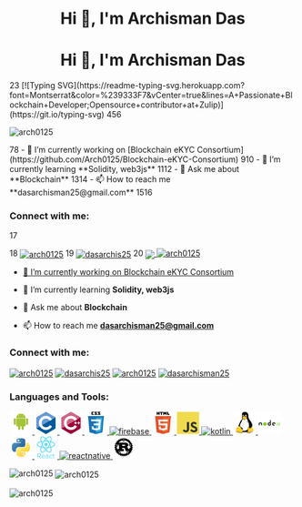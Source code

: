 <h1 align="center">Hi 👋, I'm Archisman Das</h1>
<h1 align="center">Hi 👋, I'm Archisman Das</h1>
2
​
3
[![Typing SVG](https://readme-typing-svg.herokuapp.com?font=Montserrat&color=%239333F7&vCenter=true&lines=A+Passionate+Blockchain+Developer;Opensource+contributor+at+Zulip)](https://git.io/typing-svg)
4
​
5
​
6
<p align="left"> <img src="https://komarev.com/ghpvc/?username=arch0125&label=Profile%20views&color=0e75b6&style=flat" alt="arch0125" /> </p>
7
​
8
- 🔭 I’m currently working on [Blockchain eKYC Consortium](https://github.com/Arch0125/Blockchain-eKYC-Consortium)
9
​
10
- 🌱 I’m currently learning **Solidity, web3js**
11
​
12
- 💬 Ask me about **Blockchain**
13
​
14
- 📫 How to reach me **dasarchisman25@gmail.com**
15
​
16
<h3 align="left">Connect with me:</h3>
17
<p align="left">
18
<a href="https://linkedin.com/in/arch0125" target="blank"><img align="center" src="https://raw.githubusercontent.com/rahuldkjain/github-profile-readme-generator/master/src/images/icons/Social/linked-in-alt.svg" alt="arch0125" height="30" width="40" /></a>
19
<a href="https://www.codechef.com/users/dasarchis25" target="blank"><img align="center" src="https://cdn.jsdelivr.net/npm/simple-icons@3.1.0/icons/codechef.svg" alt="dasarchis25" height="30" width="40" /></a>
20
<a href="https://codeforces.com/profile/arch0125" target="blank"><img align="center" src="https://raw.githubusercontent.com/rahuldkjain/github-profile-readme-generator/master/src/images/icons/Social/codeforces.
[![Typing SVG](https://readme-typing-svg.herokuapp.com?font=Montserrat&color=%239333F7&vCenter=true&lines=A+Passionate+Blockchain+Developer;Opensource+contributor+at+Zulip)](https://git.io/typing-svg)


<p align="left"> <img src="https://komarev.com/ghpvc/?username=arch0125&label=Profile%20views&color=0e75b6&style=flat" alt="arch0125" /> </p>

- 🔭 I’m currently working on [Blockchain eKYC Consortium](https://github.com/Arch0125/Blockchain-eKYC-Consortium)

- 🌱 I’m currently learning **Solidity, web3js**

- 💬 Ask me about **Blockchain**

- 📫 How to reach me **dasarchisman25@gmail.com**

<h3 align="left">Connect with me:</h3>
<p align="left">
<a href="https://linkedin.com/in/arch0125" target="blank"><img align="center" src="https://raw.githubusercontent.com/rahuldkjain/github-profile-readme-generator/master/src/images/icons/Social/linked-in-alt.svg" alt="arch0125" height="30" width="40" /></a>
<a href="https://www.codechef.com/users/dasarchis25" target="blank"><img align="center" src="https://cdn.jsdelivr.net/npm/simple-icons@3.1.0/icons/codechef.svg" alt="dasarchis25" height="30" width="40" /></a>
<a href="https://codeforces.com/profile/arch0125" target="blank"><img align="center" src="https://raw.githubusercontent.com/rahuldkjain/github-profile-readme-generator/master/src/images/icons/Social/codeforces.svg" alt="arch0125" height="30" width="40" /></a>
<a href="https://www.leetcode.com/dasarchisman25" target="blank"><img align="center" src="https://raw.githubusercontent.com/rahuldkjain/github-profile-readme-generator/master/src/images/icons/Social/leet-code.svg" alt="dasarchisman25" height="30" width="40" /></a>
</p>

<h3 align="left">Languages and Tools:</h3>
<p align="left"> <a href="https://developer.android.com" target="_blank" rel="noreferrer"> <img src="https://raw.githubusercontent.com/devicons/devicon/master/icons/android/android-original-wordmark.svg" alt="android" width="40" height="40"/> </a> <a href="https://www.cprogramming.com/" target="_blank" rel="noreferrer"> <img src="https://raw.githubusercontent.com/devicons/devicon/master/icons/c/c-original.svg" alt="c" width="40" height="40"/> </a> <a href="https://www.w3schools.com/cpp/" target="_blank" rel="noreferrer"> <img src="https://raw.githubusercontent.com/devicons/devicon/master/icons/cplusplus/cplusplus-original.svg" alt="cplusplus" width="40" height="40"/> </a> <a href="https://www.w3schools.com/css/" target="_blank" rel="noreferrer"> <img src="https://raw.githubusercontent.com/devicons/devicon/master/icons/css3/css3-original-wordmark.svg" alt="css3" width="40" height="40"/> </a> <a href="https://firebase.google.com/" target="_blank" rel="noreferrer"> <img src="https://www.vectorlogo.zone/logos/firebase/firebase-icon.svg" alt="firebase" width="40" height="40"/> </a> <a href="https://www.w3.org/html/" target="_blank" rel="noreferrer"> <img src="https://raw.githubusercontent.com/devicons/devicon/master/icons/html5/html5-original-wordmark.svg" alt="html5" width="40" height="40"/> </a> <a href="https://developer.mozilla.org/en-US/docs/Web/JavaScript" target="_blank" rel="noreferrer"> <img src="https://raw.githubusercontent.com/devicons/devicon/master/icons/javascript/javascript-original.svg" alt="javascript" width="40" height="40"/> </a> <a href="https://kotlinlang.org" target="_blank" rel="noreferrer"> <img src="https://www.vectorlogo.zone/logos/kotlinlang/kotlinlang-icon.svg" alt="kotlin" width="40" height="40"/> </a> <a href="https://www.linux.org/" target="_blank" rel="noreferrer"> <img src="https://raw.githubusercontent.com/devicons/devicon/master/icons/linux/linux-original.svg" alt="linux" width="40" height="40"/> </a> <a href="https://nodejs.org" target="_blank" rel="noreferrer"> <img src="https://raw.githubusercontent.com/devicons/devicon/master/icons/nodejs/nodejs-original-wordmark.svg" alt="nodejs" width="40" height="40"/> </a> <a href="https://www.python.org" target="_blank" rel="noreferrer"> <img src="https://raw.githubusercontent.com/devicons/devicon/master/icons/python/python-original.svg" alt="python" width="40" height="40"/> </a> <a href="https://reactjs.org/" target="_blank" rel="noreferrer"> <img src="https://raw.githubusercontent.com/devicons/devicon/master/icons/react/react-original-wordmark.svg" alt="react" width="40" height="40"/> </a> <a href="https://reactnative.dev/" target="_blank" rel="noreferrer"> <img src="https://reactnative.dev/img/header_logo.svg" alt="reactnative" width="40" height="40"/> </a> <a href="https://www.rust-lang.org" target="_blank" rel="noreferrer"> <img src="https://raw.githubusercontent.com/devicons/devicon/master/icons/rust/rust-plain.svg" alt="rust" width="40" height="40"/> </a> </p>

<p><img align="left" src="https://github-readme-stats.vercel.app/api/top-langs?username=arch0125&show_icons=true&theme=synthwave&locale=en&layout=compact" alt="arch0125" /></p>

<p>&nbsp;<img align="center" src="https://github-readme-stats.vercel.app/api?username=arch0125&show_icons=true&theme=synthwave&locale=en" alt="arch0125" /></p>

<p><img align="center" src="https://github-readme-streak-stats.herokuapp.com/?user=arch0125&theme=synthwave" alt="arch0125" /></p>
